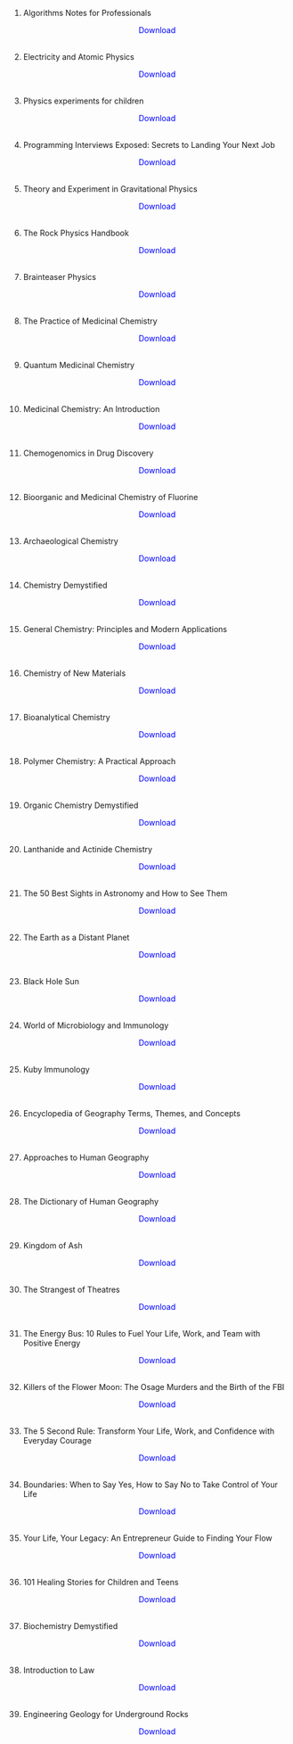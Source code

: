 1. Algorithms Notes for Professionals</br>
                <a href="https://github.com/manjunath5496/Medicinal-Plants-Books/blob/master/bk1.pdf" target="_blank" style="text-decoration:none"> <font color="blue"> <center> Download</center></font> </a></br>
                
            
2. Electricity and Atomic Physics</br>
                <a href="https://github.com/manjunath5496/Medicinal-Plants-Books/blob/master/bk2.pdf" target="_blank" style="text-decoration:none"> <font color="blue"> <center> Download</center></font> </a></br>
                
3.  Physics experiments for children</br>
                <a href="https://github.com/manjunath5496/Medicinal-Plants-Books/blob/master/bk3.pdf" target="_blank" style="text-decoration:none"> <font color="blue"> <center> Download</center></font> </a></br>
                
4.  Programming Interviews Exposed: Secrets to Landing Your Next Job </br>
                <a href="https://github.com/manjunath5496/Medicinal-Plants-Books/blob/master/bk4.pdf" target="_blank" style="text-decoration:none"> <font color="blue"> <center> Download</center></font> </a></br>
                
            
5. Theory and Experiment in Gravitational Physics </br>
                <a href="https://github.com/manjunath5496/Medicinal-Plants-Books/blob/master/bk5.pdf" target="_blank" style="text-decoration:none"> <font color="blue"> <center> Download</center></font> </a></br>
                
6. The Rock Physics Handbook</br>
                <a href="https://github.com/manjunath5496/Medicinal-Plants-Books/blob/master/bk6.pdf" target="_blank" style="text-decoration:none"> <font color="blue"> <center> Download</center></font> </a></br>
                
7. Brainteaser Physics</br>
                <a href="https://github.com/manjunath5496/Medicinal-Plants-Books/blob/master/bk7.pdf" target="_blank" style="text-decoration:none"> <font color="blue"> <center> Download</center></font> </a></br>
                
8. The Practice of Medicinal Chemistry</br>
                <a href="https://github.com/manjunath5496/Medicinal-Plants-Books/blob/master/bk8.pdf" target="_blank" style="text-decoration:none"> <font color="blue"> <center> Download</center></font> </a></br>               
              
9. Quantum Medicinal Chemistry</br>
                <a href="https://github.com/manjunath5496/Medicinal-Plants-Books/blob/master/bk9.pdf" target="_blank" style="text-decoration:none"> <font color="blue"> <center> Download</center></font> </a></br>               

10. Medicinal Chemistry: An Introduction</br>
                <a href="https://github.com/manjunath5496/Medicinal-Plants-Books/blob/master/bk10.pdf" target="_blank" style="text-decoration:none"> <font color="blue"> <center> Download</center></font> </a></br> 
                

11. Chemogenomics in Drug Discovery</br>
                <a href="https://github.com/manjunath5496/Medicinal-Plants-Books/blob/master/bk11.pdf" target="_blank" style="text-decoration:none"> <font color="blue"> <center> Download</center></font> </a></br>               

12. Bioorganic and Medicinal Chemistry of Fluorine</br>
                <a href="https://github.com/manjunath5496/Medicinal-Plants-Books/blob/master/bk12.pdf" target="_blank" style="text-decoration:none"> <font color="blue"> <center> Download</center></font> </a></br> 
                

13. Archaeological Chemistry</br>
                <a href="https://github.com/manjunath5496/Medicinal-Plants-Books/blob/master/bk13.pdf" target="_blank" style="text-decoration:none"> <font color="blue"> <center> Download</center></font> </a></br>               

14. Chemistry Demystified</br>
                <a href="https://github.com/manjunath5496/Medicinal-Plants-Books/blob/master/bk14.pdf" target="_blank" style="text-decoration:none"> <font color="blue"> <center> Download</center></font> </a></br> 

15. General Chemistry: Principles and Modern Applications</br>
                <a href="https://github.com/manjunath5496/Medicinal-Plants-Books/blob/master/bk15.pdf" target="_blank" style="text-decoration:none"> <font color="blue"> <center> Download</center></font> </a></br>               

16. Chemistry of New Materials</br>
                <a href="https://github.com/manjunath5496/Medicinal-Plants-Books/blob/master/bk16.pdf" target="_blank" style="text-decoration:none"> <font color="blue"> <center> Download</center></font> </a></br> 


17. Bioanalytical Chemistry</br>
                <a href="https://github.com/manjunath5496/Medicinal-Plants-Books/blob/master/bk17.pdf" target="_blank" style="text-decoration:none"> <font color="blue"> <center> Download</center></font> </a></br>               

18. Polymer Chemistry: A Practical Approach</br>
                <a href="https://github.com/manjunath5496/Medicinal-Plants-Books/blob/master/bk18.pdf" target="_blank" style="text-decoration:none"> <font color="blue"> <center> Download</center></font> </a></br> 
                
              
19. Organic Chemistry Demystified</br>
                <a href="https://github.com/manjunath5496/Medicinal-Plants-Books/blob/master/bk19.pdf" target="_blank" style="text-decoration:none"> <font color="blue"> <center> Download</center></font> </a></br>               

20. Lanthanide and Actinide Chemistry</br>
                <a href="https://github.com/manjunath5496/Medicinal-Plants-Books/blob/master/bk20.pdf" target="_blank" style="text-decoration:none"> <font color="blue"> <center> Download</center></font> </a></br>                 
                
21. The 50 Best Sights in Astronomy and How to See Them</br>
                <a href="https://github.com/manjunath5496/Medicinal-Plants-Books/blob/master/bk21.pdf" target="_blank" style="text-decoration:none"> <font color="blue"> <center> Download</center></font> </a></br> 
                
              
22. The Earth as a Distant Planet</br>
                <a href="https://github.com/manjunath5496/Medicinal-Plants-Books/blob/master/bk22.pdf" target="_blank" style="text-decoration:none"> <font color="blue"> <center> Download</center></font> </a></br>               

23. Black Hole Sun</br>
                <a href="https://github.com/manjunath5496/Medicinal-Plants-Books/blob/master/bk23.pdf" target="_blank" style="text-decoration:none"> <font color="blue"> <center> Download</center></font> </a></br>                 
                                
                
24. World of Microbiology and Immunology</br>
                <a href="https://github.com/manjunath5496/Medicinal-Plants-Books/blob/master/bk24.pdf" target="_blank" style="text-decoration:none"> <font color="blue"> <center> Download</center></font> </a></br> 
                
              
25. Kuby Immunology</br>
                <a href="https://github.com/manjunath5496/Medicinal-Plants-Books/blob/master/bk25.pdf" target="_blank" style="text-decoration:none"> <font color="blue"> <center> Download</center></font> </a></br>               

26. Encyclopedia of Geography Terms, Themes, and Concepts</br>
                <a href="https://github.com/manjunath5496/Medicinal-Plants-Books/blob/master/bk26.pdf" target="_blank" style="text-decoration:none"> <font color="blue"> <center> Download</center></font> </a></br>                   
                
              
27. Approaches to Human Geography</br>
                <a href="https://github.com/manjunath5496/Medicinal-Plants-Books/blob/master/bk27.pdf" target="_blank" style="text-decoration:none"> <font color="blue"> <center> Download</center></font> </a></br>               

28. The Dictionary of Human Geography </br>
                <a href="https://github.com/manjunath5496/Medicinal-Plants-Books/blob/master/bk28.pdf" target="_blank" style="text-decoration:none"> <font color="blue"> <center> Download</center></font> </a></br>
                
29. Kingdom of Ash</br>
                <a href="https://github.com/manjunath5496/Medicinal-Plants-Books/blob/master/bk29.pdf" target="_blank" style="text-decoration:none"> <font color="blue"> <center> Download</center></font> </a></br>               

30. The Strangest of Theatres </br>
                <a href="https://github.com/manjunath5496/Medicinal-Plants-Books/blob/master/bk30.pdf" target="_blank" style="text-decoration:none"> <font color="blue"> <center> Download</center></font> </a></br>                
                
31. The Energy Bus: 10 Rules to Fuel Your Life, Work, and Team with Positive Energy</br>
                <a href="https://github.com/manjunath5496/Medicinal-Plants-Books/blob/master/bk31.pdf" target="_blank" style="text-decoration:none"> <font color="blue"> <center> Download</center></font> </a></br>               
                      
32. Killers of the Flower Moon: The Osage Murders and the Birth of the FBI </br>
                <a href="https://github.com/manjunath5496/Medicinal-Plants-Books/blob/master/bk32.pdf" target="_blank" style="text-decoration:none"> <font color="blue"> <center> Download</center></font> </a></br>                
                
33. The 5 Second Rule: Transform Your Life, Work, and Confidence with Everyday Courage</br>
                <a href="https://github.com/manjunath5496/Medicinal-Plants-Books/blob/master/bk33.pdf" target="_blank" style="text-decoration:none"> <font color="blue"> <center> Download</center></font> </a></br>                  
                
34. Boundaries: When to Say Yes, How to Say No to Take Control of Your Life </br>
                <a href="https://github.com/manjunath5496/Medicinal-Plants-Books/blob/master/bk34.pdf" target="_blank" style="text-decoration:none"> <font color="blue"> <center> Download</center></font> </a></br>                
                
35. Your Life, Your Legacy: An Entrepreneur Guide to Finding Your Flow</br>
                <a href="https://github.com/manjunath5496/Medicinal-Plants-Books/blob/master/bk35.pdf" target="_blank" style="text-decoration:none"> <font color="blue"> <center> Download</center></font> </a></br>                 
                
36. 101 Healing Stories for Children and Teens </br>
                <a href="https://github.com/manjunath5496/Medicinal-Plants-Books/blob/master/bk36.pdf" target="_blank" style="text-decoration:none"> <font color="blue"> <center> Download</center></font> </a></br>                
                
37. Biochemistry Demystified</br>
                <a href="https://github.com/manjunath5496/Medicinal-Plants-Books/blob/master/bk37.pdf" target="_blank" style="text-decoration:none"> <font color="blue"> <center> Download</center></font> </a></br>                 
                                
38. Introduction to Law </br>
                <a href="https://github.com/manjunath5496/Medicinal-Plants-Books/blob/master/bk38.pdf" target="_blank" style="text-decoration:none"> <font color="blue"> <center> Download</center></font> </a></br>                
                
40. Engineering Geology for Underground Rocks</br>
                <a href="https://github.com/manjunath5496/Medicinal-Plants-Books/blob/master/bk40.pdf" target="_blank" style="text-decoration:none"> <font color="blue"> <center> Download</center></font> </a></br>                 
                                                
                
                
                
                
                
                







